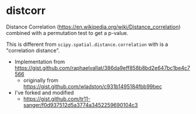 # distcorr
Distance Correlation (https://en.wikipedia.org/wiki/Distance_correlation) combined with a permutation test to get a p-value.

This is different from `scipy.spatial.distance.correlation` with is a "correlation distance".

* Implementation from https://gist.github.com/raphaelvallat/386da9eff858b8bd2e647bc1be4c7566
    * originally from https://gist.github.com/wladston/c931b1495184fbb99bec
* I've forked and modified
    * https://gist.github.com/tr11-sanger/f0d937512d5a3774a3452259690104c3
